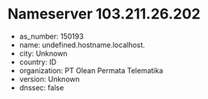 # Nameserver 103.211.26.202

* as_number: 150193
* name: undefined.hostname.localhost.
* city: Unknown
* country: ID
* organization: PT Olean Permata Telematika
* version: Unknown
* dnssec: false
